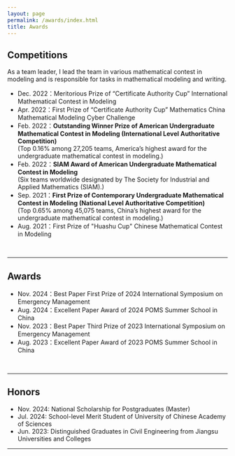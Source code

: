 ```yaml
---
layout: page
permalink: /awards/index.html
title: Awards
---
```


## Competitions
As a team leader, I lead the team in various mathematical contest in modeling and is responsible for tasks in mathematical modeling and writing.
- Dec. 2022：Meritorious Prize of “Certificate Authority Cup” International Mathematical Contest in Modeling
- Apr. 2022：First Prize of “Certificate Authority Cup” Mathematics China Mathematical Modeling Cyber Challenge
- Feb. 2022：**Outstanding Winner Prize of American Undergraduate Mathematical Contest in Modeling (International Level Authoritative Competition)** <br>(Top 0.16% among 27,205 teams, America’s highest award for the undergraduate mathematical contest in modeling.)
- Feb. 2022：**SIAM Award of American Undergraduate Mathematical Contest in Modeling**<br>(Six teams worldwide designated by The Society for Industrial and Applied Mathematics (SIAM).)
- Sep. 2021：**First Prize of Contemporary Undergraduate Mathematical Contest in Modeling (National Level Authoritative Competition)**<br>(Top 0.65% among 45,075 teams, China’s highest award for the undergraduate mathematical contest in modeling.)
- Aug. 2021：First Prize of "Huashu Cup" Chinese Mathematical Contest in Modeling
<br>

---

## Awards

- Nov. 2024：Best Paper First Prize of 2024 International Symposium on Emergency Management
- Aug. 2024：Excellent Paper Award of 2024 POMS Summer School in China
- Nov. 2023：Best Paper Third Prize of 2023 International Symposium on Emergency Management
- Aug. 2023：Excellent Paper Award of 2023 POMS Summer School in China
<br>

---

## Honors

- Nov. 2024: National Scholarship for Postgraduates (Master)
- Jul. 2024: School-level Merit Student of University of Chinese Academy of Sciences
- Jun. 2023: Distinguished Graduates in Civil Engineering from Jiangsu Universities and Colleges

---
